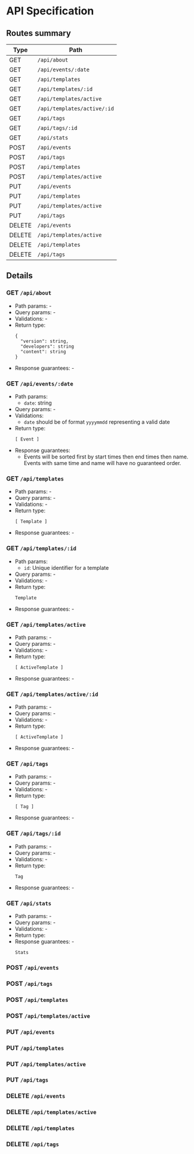 # API Specification

## Routes summary

|Type|Path|
|---|---|
| GET | `/api/about` |
| GET | `/api/events/:date` |
| GET | `/api/templates` |
| GET | `/api/templates/:id` |
| GET | `/api/templates/active` |
| GET | `/api/templates/active/:id` |
| GET | `/api/tags` |
| GET | `/api/tags/:id` |
| GET | `/api/stats` |
| POST | `/api/events` |
| POST | `/api/tags` |
| POST | `/api/templates` |
| POST | `/api/templates/active` |
| PUT | `/api/events` |
| PUT | `/api/templates` |
| PUT | `/api/templates/active` |
| PUT | `/api/tags` |
| DELETE | `/api/events` |
| DELETE | `/api/templates/active` |
| DELETE | `/api/templates` |
| DELETE | `/api/tags` |

## Details

### GET `/api/about`

- Path params: -
- Query params: -
- Validations: -
- Return type:
  ```
  {
    "version": string,
    "developers": string
    "content": string
  }
  ```
- Response guarantees: -

### GET `/api/events/:date`

- Path params:
  - `date`: string
- Query params: -
- Validations:
  - `date` should be of format `yyyymmdd` representing a valid date
- Return type:
  ```
  [ Event ]
  ```
- Response guarantees:
  - Events will be sorted first by start times then end times then name.
    Events with same time and name will have no guaranteed order.

### GET `/api/templates`

- Path params: -
- Query params: -
- Validations: -
- Return type:
  ```
  [ Template ]
  ```
- Response guarantees: -

### GET `/api/templates/:id`

- Path params:
  - `id`: Unique identifier for a template
- Query params: -
- Validations: -
- Return type:
  ```
  Template
  ```
- Response guarantees: -

### GET `/api/templates/active`

- Path params: -
- Query params: -
- Validations: -
- Return type:
  ```
  [ ActiveTemplate ]
  ```
- Response guarantees: -

### GET `/api/templates/active/:id`

- Path params: -
- Query params: -
- Validations: -
- Return type:
  ```
  [ ActiveTemplate ]
  ```
- Response guarantees: -

### GET `/api/tags`

- Path params: -
- Query params: -
- Validations: -
- Return type:
  ```
  [ Tag ]
  ```
- Response guarantees: -

### GET `/api/tags/:id`

- Path params: -
- Query params: -
- Validations: -
- Return type:
  ```
  Tag
  ```
- Response guarantees: -

### GET `/api/stats`

- Path params: -
- Query params: -
- Validations: -
- Return type:
- Response guarantees: -
  ```
  Stats
  ```

### POST `/api/events`

### POST `/api/tags`

### POST `/api/templates`

### POST `/api/templates/active`

### PUT `/api/events`

### PUT `/api/templates`

### PUT `/api/templates/active`

### PUT `/api/tags`

### DELETE `/api/events`

### DELETE `/api/templates/active`

### DELETE `/api/templates`

### DELETE `/api/tags`

